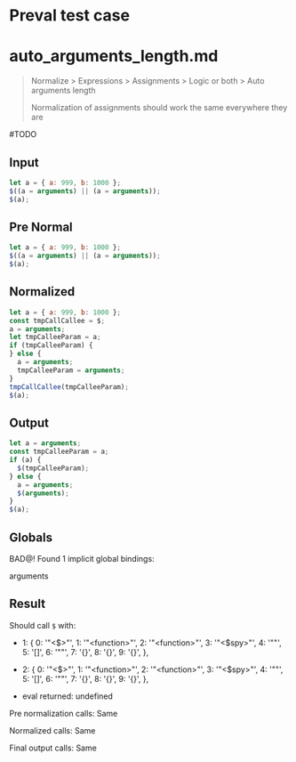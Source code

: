 # Preval test case

# auto_arguments_length.md

> Normalize > Expressions > Assignments > Logic or both > Auto arguments length
>
> Normalization of assignments should work the same everywhere they are

#TODO

## Input

`````js filename=intro
let a = { a: 999, b: 1000 };
$((a = arguments) || (a = arguments));
$(a);
`````

## Pre Normal

`````js filename=intro
let a = { a: 999, b: 1000 };
$((a = arguments) || (a = arguments));
$(a);
`````

## Normalized

`````js filename=intro
let a = { a: 999, b: 1000 };
const tmpCallCallee = $;
a = arguments;
let tmpCalleeParam = a;
if (tmpCalleeParam) {
} else {
  a = arguments;
  tmpCalleeParam = arguments;
}
tmpCallCallee(tmpCalleeParam);
$(a);
`````

## Output

`````js filename=intro
let a = arguments;
const tmpCalleeParam = a;
if (a) {
  $(tmpCalleeParam);
} else {
  a = arguments;
  $(arguments);
}
$(a);
`````

## Globals

BAD@! Found 1 implicit global bindings:

arguments

## Result

Should call `$` with:
 - 1: 
  {
    0: '"<$>"',
    1: '"<function>"',
    2: '"<function>"',
    3: '"<$spy>"',
    4: '"<function>"',
    5: '[]',
    6: '"<function>"',
    7: '{}',
    8: '{}',
    9: '{}',
  },

 - 2: 
  {
    0: '"<$>"',
    1: '"<function>"',
    2: '"<function>"',
    3: '"<$spy>"',
    4: '"<function>"',
    5: '[]',
    6: '"<function>"',
    7: '{}',
    8: '{}',
    9: '{}',
  },

 - eval returned: undefined

Pre normalization calls: Same

Normalized calls: Same

Final output calls: Same
